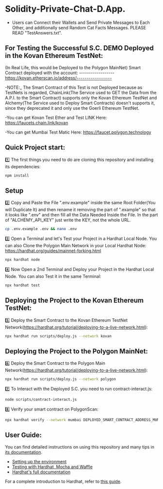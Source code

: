 # Solidity-Private-Chat-D.App.

- Users can Connect their Wallets and Send Private Messages to Each Other, and additionally send Random Cat Facts Messages.
  PLEASE READ "TestAnswers.txt".

## For Testing the Successful S.C. DEMO Deployed in the Kovan Ethereum TestNet:

(In Real Life, this would be Deployed to the Polygon MainNet)
Smart Contract deployed with the account: ------------------
https://kovan.etherscan.io/address/------------------

-NOTE:\_ The Smart Contract of this Test is not Deployed because as TestNets is regarded,
ChainLink(The Service used to GET the Data from the A.P.I. to the Smart Contract) supports only the
Kovan Ethereum TestNet and Alchemy(The Service used to Deploy Smart Contracts) doesn't supports it,
since they deprecated it and only use the Goerli Ethereum TestNet.

-You can get Kovan Test Ether and Test LINK Here:
https://faucets.chain.link/kovan

-You can get Mumbai Test Matic Here:
https://faucet.polygon.technology

## Quick Project start:

:one: The first things you need to do are cloning this repository and installing its
dependencies:

```sh
npm install
```

## Setup

:two: Copy and Paste the File ".env.example" inside the same Root Folder(You will Duplicate It) and then rename it removing the part of ".example" so that it looks like ".env" and then fill all the Data Needed Inside the File. In the part of "ALCHEMY_API_KEY"
just write the KEY, not the whole URL.

```sh
cp .env.example .env && nano .env
```

:three: Open a Terminal and let's Test your Project in a Hardhat Local Node. You can also Clone the Polygon Main Network in your Local Hardhat Node:
https://hardhat.org/guides/mainnet-forking.html

```sh
npx hardhat node
```

:four: Now Open a 2nd Terminal and Deploy your Project in the Hardhat Local Node. You can also Test it in the same Terminal:

```sh
npx hardhat test
```

## Deploying the Project to the Kovan Ethereum TestNet:

:five: Deploy the Smart Contract to the Kovan Ethereum TestNet Network(https://hardhat.org/tutorial/deploying-to-a-live-network.html):

```sh
npx hardhat run scripts/deploy.js --network kovan
```

## Deploying the Project to the Polygon MainNet:

:six: Deploy the Smart Contract to the Polygon Main Network(https://hardhat.org/tutorial/deploying-to-a-live-network.html):

```sh
npx hardhat run scripts/deploy.js --network polygon
```

:seven: To Interact with the Deployed S.C. you need to run contract-interact.js:

```sh
node scripts/contract-interact.js
```

:eight: Verify your smart contract on PolygonScan:

```sh
npx hardhat verify --network mumbai DEPLOYED_SMART_CONTRACT_ADDRESS_MUMBAI 'Hello World!'
```

## User Guide:

You can find detailed instructions on using this repository and many tips in [its documentation](https://hardhat.org/tutorial).

- [Setting up the environment](https://hardhat.org/tutorial/setting-up-the-environment.html)
- [Testing with Hardhat, Mocha and Waffle](https://hardhat.org/tutorial/testing-contracts.html)
- [Hardhat's full documentation](https://hardhat.org/getting-started/)

For a complete introduction to Hardhat, refer to [this guide](https://hardhat.org/getting-started/#overview).

